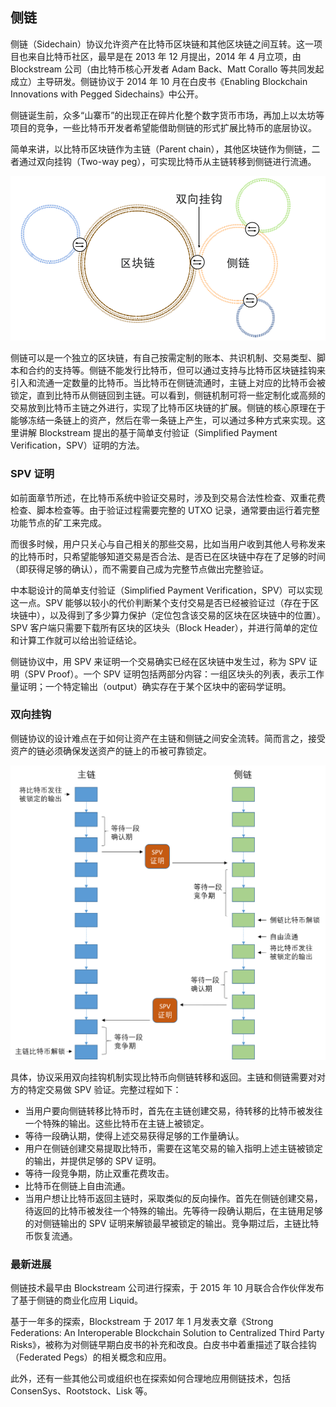 ## 侧链

侧链（Sidechain）协议允许资产在比特币区块链和其他区块链之间互转。这一项目也来自比特币社区，最早是在 2013 年 12 月提出，2014 年 4 月立项，由 Blockstream 公司（由比特币核心开发者 Adam Back、Matt Corallo 等共同发起成立）主导研发。侧链协议于 2014 年 10 月在白皮书《Enabling Blockchain Innovations with Pegged Sidechains》中公开。

侧链诞生前，众多“山寨币”的出现正在碎片化整个数字货币市场，再加上以太坊等项目的竞争，一些比特币开发者希望能借助侧链的形式扩展比特币的底层协议。

简单来讲，以比特币区块链作为主链（Parent chain），其他区块链作为侧链，二者通过双向挂钩（Two-way peg），可实现比特币从主链转移到侧链进行流通。

![比特币侧链](_images/sidechain.png)

侧链可以是一个独立的区块链，有自己按需定制的账本、共识机制、交易类型、脚本和合约的支持等。侧链不能发行比特币，但可以通过支持与比特币区块链挂钩来引入和流通一定数量的比特币。当比特币在侧链流通时，主链上对应的比特币会被锁定，直到比特币从侧链回到主链。可以看到，侧链机制可将一些定制化或高频的交易放到比特币主链之外进行，实现了比特币区块链的扩展。侧链的核心原理在于能够冻结一条链上的资产，然后在零一条链上产生，可以通过多种方式来实现。这里讲解 Blockstream 提出的基于简单支付验证（Simplified Payment Verification，SPV）证明的方法。

### SPV 证明

如前面章节所述，在比特币系统中验证交易时，涉及到交易合法性检查、双重花费检查、脚本检查等。由于验证过程需要完整的 UTXO 记录，通常要由运行着完整功能节点的矿工来完成。

而很多时候，用户只关心与自己相关的那些交易，比如当用户收到其他人号称发来的比特币时，只希望能够知道交易是否合法、是否已在区块链中存在了足够的时间（即获得足够的确认），而不需要自己成为完整节点做出完整验证。

中本聪设计的简单支付验证（Simplified Payment Verification，SPV）可以实现这一点。SPV 能够以较小的代价判断某个支付交易是否已经被验证过（存在于区块链中），以及得到了多少算力保护（定位包含该交易的区块在区块链中的位置）。SPV 客户端只需要下载所有区块的区块头（Block Header），并进行简单的定位和计算工作就可以给出验证结论。

侧链协议中，用 SPV 来证明一个交易确实已经在区块链中发生过，称为 SPV 证明（SPV Proof）。一个 SPV 证明包括两部分内容：一组区块头的列表，表示工作量证明；一个特定输出（output）确实存在于某个区块中的密码学证明。

### 双向挂钩

侧链协议的设计难点在于如何让资产在主链和侧链之间安全流转。简而言之，接受资产的链必须确保发送资产的链上的币被可靠锁定。

![侧链双向挂钩的过程](_images/sidechain_workflow.png)

具体，协议采用双向挂钩机制实现比特币向侧链转移和返回。主链和侧链需要对对方的特定交易做 SPV 验证。完整过程如下：

* 当用户要向侧链转移比特币时，首先在主链创建交易，待转移的比特币被发往一个特殊的输出。这些比特币在主链上被锁定。
* 等待一段确认期，使得上述交易获得足够的工作量确认。
* 用户在侧链创建交易提取比特币，需要在这笔交易的输入指明上述主链被锁定的输出，并提供足够的 SPV 证明。
* 等待一段竞争期，防止双重花费攻击。
* 比特币在侧链上自由流通。
* 当用户想让比特币返回主链时，采取类似的反向操作。首先在侧链创建交易，待返回的比特币被发往一个特殊的输出。先等待一段确认期后，在主链用足够的对侧链输出的 SPV 证明来解锁最早被锁定的输出。竞争期过后，主链比特币恢复流通。

### 最新进展

侧链技术最早由 Blockstream 公司进行探索，于 2015 年 10 月联合合作伙伴发布了基于侧链的商业化应用 Liquid。

基于一年多的探索，Blockstream 于 2017 年 1 月发表文章《Strong Federations: An Interoperable Blockchain Solution to Centralized Third Party Risks》，被称为对侧链早期白皮书的补充和改良。白皮书中着重描述了联合挂钩（Federated Pegs）的相关概念和应用。

此外，还有一些其他公司或组织也在探索如何合理地应用侧链技术，包括 ConsenSys、Rootstock、Lisk 等。

